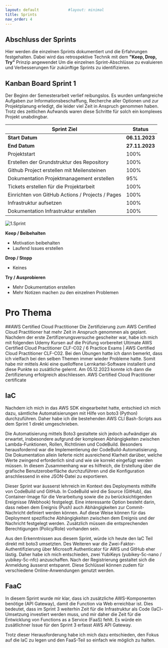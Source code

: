 ```yaml
---
layout: default             #layout: minimal
title: Sprints
nav_order: 4
---
```


## Abschluss der Sprints

Hier werden die einzelnen Sprints dokumentiert und die Erfahrungen festgehalten.
Dabei wird das retrospektive Technik mit dem **"Keep, Drop, Try"** Prinzip angewendet
Um die einzelnen Sprint-Abschlüsse zu evaluieren und Verbesserungen für zukünftige Sprints zu identifizieren.

## Kanban Board Sprint 1

Der Beginn der Semesterarbeit verlief reibungslos. Es wurden umfangreiche Aufgaben zur Informationsbeschaffung, Recherche aller Optionen und zur Projektplanung erledigt, die leider viel Zeit in Anspruch genommen haben. Trotz des zeitlichen Aufwands waren diese Schritte für solch ein komplexes Projekt unabdingbar.

| **Sprint Ziel**                                         | **Status** |
| ------------------------------------------------------- | ---------- |
|  **Start Datum**                                         | **06.11.2023**   |
|  **End Datum**                                           | **27.11.2023**   |
| Projektstart                                            | 100%       |
| Erstellen der Grundstruktur des Repository              | 100%       |
| Github Project erstellen mit Meilensteinen              | 100%       |
| Dokumentation Projektmanagement erstellen               | 95%        |
| Tickets erstellen für die Projektarbeit                 | 100%       |
| Einrichten von GitHub Actions / Projects / Pages        | 100%       |
| Infrastruktur aufsetzen                                 | 100%       |
| Dokumentation Infrastruktur erstellen                   | 100%       |

![1.Sprint](../img/sprint_1_list.png)

**Keep / Beibehalten**

- Motivation beibehalten
- Laufend Issues erstellen

**Drop / Stopp**

- Keines

**Try / Ausprobieren**

- Mehr Dokumentation erstellen
- Mehr Notizen machen zu den einzelnen Problemen

# Pro Thema
##AWS Certified Cloud Practitioner 
Die Zertifizierung zum AWS Certified Cloud Practitioner hat mehr Zeit in Anspruch genommen als geplant. Nachdem der erste Zertifizerungsversuche gescheiter war, habe ich mich mit folgenden Udemy Kursen auf die Prüfung vorbereitet Ultimate AWS Certified Cloud Practitioner CLF-C02 / 6 Practice Exams | AWS Certified Cloud Practitioner CLF-C02. Bei den Übungen hatte ich dann bemerkt, dass ich vielfach bei den selben Themen immer wieder Probleme hatte. Somit habe mir mittels Anki eine quelloffene Lernkartei-Software installerit und diese Punkte so zusätliche gelernt. Am 05.12.2023 konnte ich dann die Zertifizierung erfolgreich abschliessen. AWS Certified Cloud Practitioner certificate

## IaC

Nachdem ich mich in das AWS SDK eingearbeitet hatte, entschied ich mich dazu, sämtliche Automatisierungen mit Hilfe von boto3 (Python) durchzuführen. Daher habe ich die bestehenden AWS CLI Bash-Scripts aus dem Sprint 1 direkt umgeschrieben.

Die Automatisierung mittels Boto3 gestaltete sich jedoch aufwändiger als erwartet, insbesondere aufgrund der komplexen Abhängigkeiten zwischen Lambda-Funktionen, Rollen, Richtlinien und CodeBuild. Besonders herausfordernd war die Implementierung der CodeBuild-Automatisierung. Die Dokumentation allein lieferte nicht ausreichend Klarheit darüber, welche Werte zwingend erforderlich sind und wie sie korrekt eingefügt werden müssen. In diesem Zusammenhang war es hilfreich, die Erstellung über die grafische Benutzeroberfläche durchzuführen und die Konfiguration anschliessend in eine JSON-Datei zu exportieren.

Dieser Sprint war äusserst lehrreich im Kontext des Deployments mithilfe von CodeBuild und GitHub. In CodeBuild wird die Source (GitHub), das Container-Image für die Verarbeitung sowie die zu berücksichtigenden Ereignisse (Webhook) festgelegt. Eine interessante Option besteht darin, dass neben dem Ereignis (Push) auch Abhängigkeiten zur Commit-Nachricht definiert werden können. Auf diese Weise können für das Deployment spezifische Abhängigkeiten zwischen dem Ereignis und der Nachricht festgelegt werden. Zusätzlich müssen die entsprechenden Berechtigungen (Policy/Role) vorhanden sein.

Aus den Erkenntnissen aus diesem Sprint, würde ich heute den IaC Teil direkt mit boto3 umsetzten. Des Weiteren war die Zwei-Faktor-Authentifizierung über Microsoft Authenticator für AWS und GitHub eher lästig. Daher habe ich mich entschieden, zwei YubiKeys (yubikey-5c-nano / yubikey-5c-nfc) anzuschaffen. Nach der Registrierung gestaltet sich die Anmeldung äusserst entspannt. Diese Schlüssel können zudem für verschiedene Online-Anwendungen genutzt werden.

## FaaC 
In diesem Sprint wurde mir klar, dass ich zusätzliche AWS-Komponenten benötige (API Gateway), damit die Function via Web erreichbar ist. Dies bedeutet, dass im Sprint 3 weiterhin Zeit für die Infrastruktur als Code (IaC)-Umsetzung investiert werden muss, und mir daher die Zeit für die Entwicklung von Functions as a Service (FaaS) fehlt. Es würde ein zusätlichner Issue für den Sprint 3 erfasst AWS API Gateway.

Trotz dieser Herausforderung habe ich mich dazu entschieden, den Fokus auf die IaC zu legen und den FaaS-Teil so einfach wie möglich zu halten.